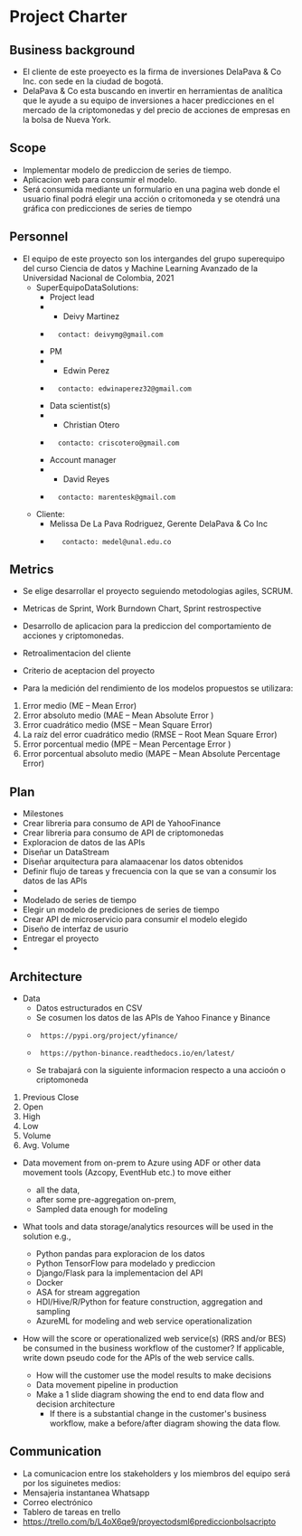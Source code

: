 # Project Charter

## Business background

* El cliente de este proeyecto es la firma de inversiones DelaPava & Co Inc. con sede en la ciudad de bogotá.
*  DelaPava & Co esta buscando en invertir en herramientas de analítica que le ayude a su equipo de inversiones a hacer predicciones en el mercado de la criptomonedas y del precio de acciones de empresas en la bolsa de Nueva York.

## Scope
* Implementar modelo de prediccion de series de tiempo.
* Aplicacion web para consumir el modelo.
* Será consumida mediante un formulario en una pagina web donde el usuario final podrá elegir una acción o critomoneda y se otendrá una gráfica con predicciones de series de tiempo

## Personnel
* El equipo de este proyecto son los intergandes del grupo superequipo del curso Ciencia de datos y Machine Learning Avanzado de la Universidad Nacional de Colombia, 2021
	* SuperEquipoDataSolutions:
		* Project lead
		* 	* Deivy Martinez
		* 		contact: deivymg@gmail.com
		* PM
		* 	* Edwin Perez
		* 		contacto: edwinaperez32@gmail.com
		* Data scientist(s)
		*	* Christian Otero
		*		contacto: criscotero@gmail.com 	
		* Account manager
		* 	* David Reyes
		* 		contacto: marentesk@gmail.com 
	* Cliente:
		* Melissa De La Pava Rodriguez, Gerente DelaPava & Co Inc
		* 		 contacto: medel@unal.edu.co
	
## Metrics
* Se elige desarrollar el proyecto seguiendo metodologias agiles, SCRUM.
* Metricas de Sprint, Work Burndown Chart, Sprint restrospective
* Desarrollo de aplicacion para la prediccion del comportamiento de acciones y criptomonedas.
* Retroalimentacion del cliente
* Criterio de aceptacion del proyecto

* Para la medición del rendimiento de los modelos propuestos se utilizara:
<ol>
	<li>Error medio (ME – Mean Error)</li>
	<li>Error absoluto medio (MAE – Mean Absolute Error )</li>
	<li>Error cuadrático medio (MSE – Mean Square Error)</li>
	<li>La raíz del error cuadrático medio (RMSE – Root Mean Square Error)</li>
	<li>Error porcentual medio (MPE – Mean Percentage Error )</li>
	<li>Error porcentual absoluto medio (MAPE – Mean Absolute Percentage Error)</li>
</ol>




## Plan
* Milestones
* 	Crear libreria para consumo de API de YahooFinance
* 	Crear libreria para consumo de API de criptomonedas
* 	Exploracion de datos de las APIs
* 	Diseñar un DataStream 
* 	Diseñar arquitectura para alamaacenar los datos obtenidos
* 	Definir flujo de tareas y frecuencia con la que se van a consumir los datos de las APIs
* 	
* 	Modelado de series de tiempo
* 	Elegir un modelo de prediciones de series de tiempo
* 	Crear API de microservicio para consumir el modelo elegido
* 	Diseño de interfaz de usurio
* 	Entregar el proyecto
* 	

## Architecture
* Data
  * Datos estructurados en CSV
  * Se cosumen los datos de las APIs de Yahoo Finance y Binance
  * 	 https://pypi.org/project/yfinance/
  * 	 https://python-binance.readthedocs.io/en/latest/
  
  * Se trabajará con la siguiente informacion respecto a una accioón o criptomoneda

<ol>
<li>Previous Close</li>
<li>Open</li>
<li>High</li>
<li>Low</li>
<li>Volume</li>
<li>Avg. Volume</li>
</ol>



* Data movement from on-prem to Azure using ADF or other data movement tools (Azcopy, EventHub etc.) to move either
  * all the data, 
  * after some pre-aggregation on-prem,
  * Sampled data enough for modeling 

* What tools and data storage/analytics resources will be used in the solution e.g.,
  * Python pandas para exploracion de los datos
  * Python TensorFlow para modelado y prediccion
  * Django/Flask para la implementacion del API
  * Docker	
  * ASA for stream aggregation
  * HDI/Hive/R/Python for feature construction, aggregation and sampling
  * AzureML for modeling and web service operationalization
* How will the score or operationalized web service(s) (RRS and/or BES) be consumed in the business workflow of the customer? If applicable, write down pseudo code for the APIs of the web service calls.
  * How will the customer use the model results to make decisions
  * Data movement pipeline in production
  * Make a 1 slide diagram showing the end to end data flow and decision architecture
    * If there is a substantial change in the customer's business workflow, make a before/after diagram showing the data flow.

## Communication
* La comunicacion entre los stakeholders y los miembros del equipo será por los siguinetes medios:
* Mensajeria instantanea Whatsapp
* Correo electrónico
* Tablero de tareas en trello
* 	 https://trello.com/b/L4oX6qe9/proyectodsml6prediccionbolsacripto

